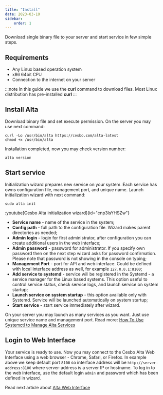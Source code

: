 ```yaml
---
title: "Install"
date: 2023-03-10
sidebar:
    order: 1
---
```


Download single binary file to your server and start service in few simple steps.

## Requirements

- Any Linux based operation system
- x86 64bit CPU
- Connection to the internet on your server

:::note
In this guide we use the **curl** command to download files. Most Linux distribution has pre-installed **curl**
:::

## Install Alta

Download binary file and set execute permission. On the server you may use next command:

```
curl -Lo /usr/bin/alta https://cesbo.com/alta-latest
chmod +x /usr/bin/alta
```

Installation completed, now you may check version number:

```
alta version
```

## Start service

Initialization wizard prepares new service on your system. Each service has owns configuration file, management port, and unique name. Launch initialization wizard with next command:

```
sudo alta init
```

:youtube[Cesbo Alta initialization wizard]{id="cnp3IsYHSZw"}

- **Service name** - name of the service in the system;
- **Config path** - full path to the configuration file. Wizard makes parent directories as needed;
- **Admin login** - login for first administrator, after configuration you can create additional users in the web interface;
- **Admin password** - password for administrator. If you specify own password then on the next step wizard asks for password confirmation. Please note that password is not showing in the console on typing;
- **Management Port** - port for API and web interface. Could be defined with local interface address as well, for example `127.0.0.1:8100`;
- **Add service to systemd** - service will be registered in the Systemd - a service manager for the Linux based systems. This option useful to control service status, check service logs, and launch service on system startup;
- **Launch service on system startup** - this option available only with Systemd. Service will be launched automatically on system startup;
- **Start service** - start service immediately after wizard.

On your server you may launch as many services as you want. Just use unique service name and management port. Read more:
[How To Use Systemctl to Manage Alta Services](../../admin-guide/administration/manage-services)

## Login to Web Interface

Your service is ready to use. Now you may connect to the Cesbo Alta Web Interface using a web browser - Chrome, Safari, or Firefox. In example above we keep default port `8100` so interface address will be `http://server-address:8100` where server-address is a server IP or hostname.
To log in to the web interface, use the default login `admin` and password which has been defined in wizard.

Read next article about [Alta Web Interface](web-interface)
